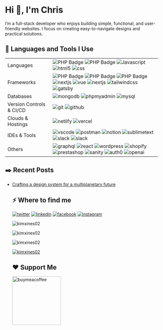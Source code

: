 <h1>Hi 👋, I'm Chris</h1>
<p>I’m a full-stack developer who enjoys building simple, functional, and user-friendly websites. I focus on creating easy-to-navigate designs and practical solutions. </p>
<h2>🚀 Languages and Tools I Use</h2>
<table>
    <tbody>
        <tr>
            <td>Languages</td>
            <td>
                <img src="https://img.shields.io/badge/-PHP-000?&logo=PHP" alt="PHP Badge">
<img src="https://img.shields.io/badge/-Typescript-000?&logo=Typescript" alt="PHP Badge">
<img src="https://img.shields.io/badge/-Javascript-000?&logo=Javascript" alt="Javascript">
<img src="https://img.shields.io/badge/-html5-000?&logo=html5" alt="html5">
<img src="https://img.shields.io/badge/-css-000?&logo=css" alt="css">
            </td>
        </tr>
        <tr>
            <td>Frameworks</td>
            <td>
<img src="https://img.shields.io/badge/-nodedotjs-000?&logo=nodedotjs" alt="PHP Badge">
<img src="https://img.shields.io/badge/-laravel-000?&logo=laravel" alt="PHP Badge">
<img src="https://img.shields.io/badge/-codeigniter-000?&logo=codeigniter" alt="PHP Badge">
<img src="https://img.shields.io/badge/-nextdotjs-000?&logo=nextdotjs" alt="nextjs">
<img src="https://img.shields.io/badge/-vuedotjs-000?&logo=vuedotjs" alt="vue">
<img src="https://img.shields.io/badge/-nextdotjs-000?&logo=nextdotjs" alt="nextjs">
<img src="https://img.shields.io/badge/-tailwindcss-000?&logo=tailwindcss" alt="tailwindcss">
                <img src="https://img.shields.io/badge/-gatsby-000?&logo=gatsby" alt="gatsby">
            </td>
        </tr>
        <tr>
            <td>Databases</td>
            <td>
<img src="https://img.shields.io/badge/-mongodb-000?&logo=mongodb" alt="mongodb">
<img src="https://img.shields.io/badge/-phpmyadmin-000?&logo=phpmyadmin" alt="phpmyadmin">
<img src="https://img.shields.io/badge/-mysql-000?&logo=mysql" alt="mysql">
            </td>
        </tr>
        <tr>
            <td>Version Controls & CI/CD</td>
            <td>
<img src="https://img.shields.io/badge/-git-000?&logo=git" alt="git">
<img src="https://img.shields.io/badge/-github-000?&logo=github" alt="github">
            </td>
        </tr>
        <tr>
            <td>Clouds & Hostings</td>
            <td>
<img src="https://img.shields.io/badge/-netlify-000?&logo=netlify" alt="netlify">
<img src="https://img.shields.io/badge/-vercel-000?&logo=vercel" alt="vercel">
            </td>
        </tr>
        <tr>
            <td>IDEs & Tools</td>
            <td>
<img src="https://img.shields.io/badge/-vscode-000?&logo=vscode" alt="vscode">
<img src="https://img.shields.io/badge/-postman-000?&logo=postman" alt="postman">
<img src="https://img.shields.io/badge/-notion-000?&logo=notion" alt="notion">
<img src="https://img.shields.io/badge/-sublimetext-000?&logo=sublimetext" alt="sublimetext">
<img src="https://img.shields.io/badge/-slack-000?&logo=slack" alt="slack">
                <img src="https://img.shields.io/badge/-figma-000?&logo=figma" alt="slack">
            </td>
        </tr>
            <td>Others</td>
            <td>
<img src="https://img.shields.io/badge/-graphql-000?&logo=graphql" alt="graphql">
<img src="https://img.shields.io/badge/-react-000?&logo=react" alt="react">
<img src="https://img.shields.io/badge/-wordpress-000?&logo=wordpress" alt="wordpress">
<img src="https://img.shields.io/badge/-shopify-000?&logo=shopify" alt="shopify">
<img src="https://img.shields.io/badge/-prestashop-000?&logo=prestashop" alt="prestashop">
                <img src="https://img.shields.io/badge/-sanity-000?&logo=sanity" alt="sanity">
                <img src="https://img.shields.io/badge/-auth0-000?&logo=auth0" alt="auth0">
                <img src="https://img.shields.io/badge/-openai-000?&logo=openai" alt="openai">
            </td>
        </tr>
    </tbody>
</table>
<h2>✒️ Recent Posts</h2>
<ul>
<li><a target="_blank" href="#">Crafting a design system for a multiplanetary future</a></li>
<h2>⚡️ Where to find me</h2>
<p><a target="_blank" href="https://twitter.com/https://twitter.com/chrismaryey" style="display: inline-block;"><img src="https://img.shields.io/badge/twitter-x?style=for-the-badge&logo=x&logoColor=white&color=%230f1419" alt="twitter" /></a>
   <a target="_blank" href="https://www.linkedin.com/in/https://www.linkedin.com/in/chris-marie-ybanez" style="display: inline-block;"><img src="https://img.shields.io/badge/linkedin-logo?style=for-the-badge&logo=linkedin&logoColor=white&color=%230a77b6" alt="linkedin" /></a>
   <a target="_blank" href="https://www.facebook.com/https://www.facebook.com/kimxines" style="display: inline-block;"><img src="https://img.shields.io/badge/facebook-logo?style=for-the-badge&logo=facebook&logoColor=white&color=%230866ff" alt="facebook" /></a>
   <a target="_blank" href="https://www.instagram.com/https://www.instagram.com/kimxines02" style="display: inline-block;"><img src="https://img.shields.io/badge/instagram-logo?style=for-the-badge&logo=instagram&logoColor=white&color=%23F35369" alt="instagram" /></a>
</p>
<p><img align="center" src="https://github-readme-stats.vercel.app/api?username=kimxines02&show_icons=true&locale=en" alt="kimxines02" /></p>
<p><img align="center" src="https://github-readme-streak-stats.herokuapp.com/?user=kimxines02&" alt="kimxines02" /></p>
<p><img src="https://github-readme-stats.vercel.app/api/top-langs?username=kimxines02&show_icons=true&locale=en&layout=compact" alt="kimxines02" /></p>
<p><a href="https://github.com/ryo-ma/github-profile-trophy"><img src="https://github-profile-trophy.vercel.app/?username=kimxines02" alt="kimxines02" /></a></p>
<h2>❤️ Support Me</h2>
<p>
<p>
   <a href="https://www.buymeacoffee.com/chrismaryey">
   <img src="https://cdn.buymeacoffee.com/buttons/v2/default-yellow.png" width="160" alt="buymeacoffee" />
   </a>
</p>
</p>
